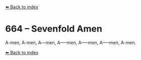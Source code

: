 [⬅️ Back to index](../README.md)

# 664 – Sevenfold Amen

A-men,
A-men,
A—men,
A—–men,
A—–men,
A—–men,
A-men.

[⬅️ Back to index](../README.md)
